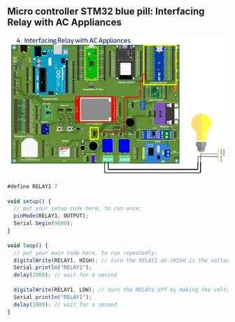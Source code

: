 ## Micro controller STM32 blue pill: Interfacing Relay with AC Appliances

<img src="../../images/stm32/4.png" width="700">

```js
#define RELAY1 7

void setup() {
  // put your setup code here, to run once:
  pinMode(RELAY1, OUTPUT);
  Serial.begin(9600);
}

void loop() {
  // put your main code here, to run repeatedly:
  digitalWrite(RELAY1, HIGH); // turn the RELAY1 on (HIGH is the voltage level)
  Serial.println("RELAY1");
  delay(2000); // wait for a second

  digitalWrite(RELAY1, LOW); // turn the RELAY1 off by making the voltage LOW
  Serial.println("RELAY1");
  delay(2000); // wait for a second
}
```
